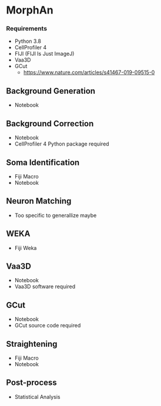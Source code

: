 # MorphAn

### Requirements
  * Python 3.8
  * CellProfiler 4
  * FIJI (FIJI Is Just ImageJ)
  * Vaa3D
  * GCut
    * https://www.nature.com/articles/s41467-019-09515-0

## Background Generation
  * Notebook

## Background Correction
  * Notebook
  * CellProfiler 4 Python package required

## Soma Identification
  * Fiji Macro
  * Notebook

## Neuron Matching
  * Too specific to generallize maybe

## WEKA
  * Fiji Weka

## Vaa3D
  * Notebook
  * Vaa3D software required

## GCut
  * Notebook
  * GCut source code required

## Straightening
  * Fiji Macro
  * Notebook

## Post-process
  * Statistical Analysis
